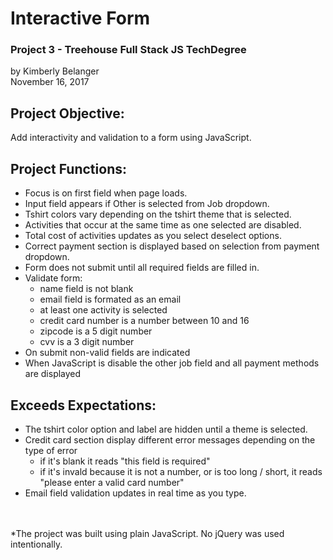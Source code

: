 # Interactive Form
### Project 3 - Treehouse Full Stack JS TechDegree
by Kimberly Belanger<br/>
November 16, 2017


## Project Objective:
Add interactivity and validation to a form using JavaScript. 

## Project Functions:
- Focus is on first field when page loads.
- Input field appears if Other is selected from Job dropdown.
- Tshirt colors vary depending on the tshirt theme that is selected.
- Activities that occur at the same time as one selected are disabled.
- Total cost of activities updates as you select deselect options.
- Correct payment section is displayed based on selection from payment dropdown.
- Form does not submit until all required fields are filled in.
- Validate form:
    - name field is not blank
    - email field is formated as an email
    - at least one activity is selected
    - credit card number is a number between 10 and 16
    - zipcode is a 5 digit number
    - cvv is a 3 digit number
- On submit non-valid fields are indicated
- When JavaScript is disable the other job field and all payment methods are displayed

## Exceeds Expectations:
- The tshirt color option and label are hidden until a theme is selected.
- Credit card section display different error messages depending on the type of error
    - if it's blank it reads "this field is required"
    - if it's invald because it is not a number, or is too long / short, it reads "please enter a valid card number"
- Email field validation updates in real time as you type.

<br/>
<br/>
*The project was built using plain JavaScript. No jQuery was used intentionally.